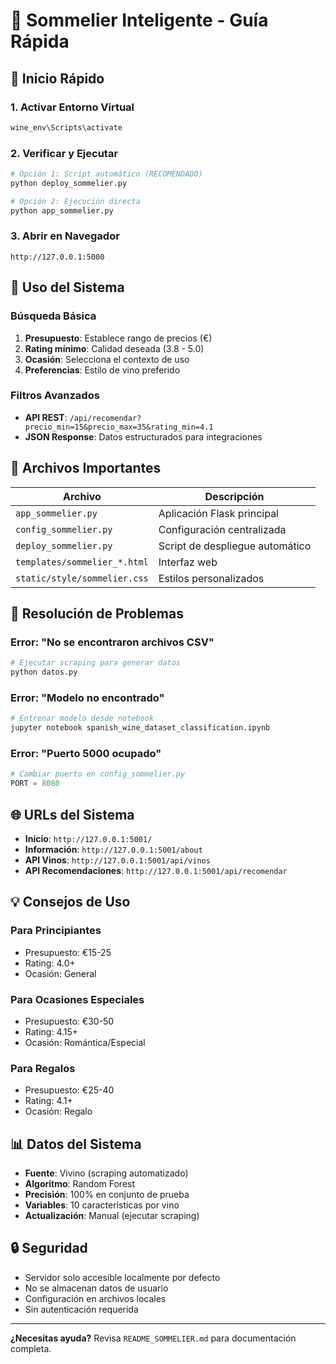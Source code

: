 # 🍷 Sommelier Inteligente - Guía Rápida

## 🚀 Inicio Rápido

### 1. Activar Entorno Virtual

```bash
wine_env\Scripts\activate
```

### 2. Verificar y Ejecutar

```bash
# Opción 1: Script automático (RECOMENDADO)
python deploy_sommelier.py

# Opción 2: Ejecución directa
python app_sommelier.py
```

### 3. Abrir en Navegador

```
http://127.0.0.1:5000
```

## 🎯 Uso del Sistema

### Búsqueda Básica

1. **Presupuesto**: Establece rango de precios (€)
2. **Rating mínimo**: Calidad deseada (3.8 - 5.0)
3. **Ocasión**: Selecciona el contexto de uso
4. **Preferencias**: Estilo de vino preferido

### Filtros Avanzados

- **API REST**: `/api/recomendar?precio_min=15&precio_max=35&rating_min=4.1`
- **JSON Response**: Datos estructurados para integraciones

## 📁 Archivos Importantes

| Archivo                      | Descripción                     |
| ---------------------------- | ------------------------------- |
| `app_sommelier.py`           | Aplicación Flask principal      |
| `config_sommelier.py`        | Configuración centralizada      |
| `deploy_sommelier.py`        | Script de despliegue automático |
| `templates/sommelier_*.html` | Interfaz web                    |
| `static/style/sommelier.css` | Estilos personalizados          |

## 🔧 Resolución de Problemas

### Error: "No se encontraron archivos CSV"

```bash
# Ejecutar scraping para generar datos
python datos.py
```

### Error: "Modelo no encontrado"

```bash
# Entrenar modelo desde notebook
jupyter notebook spanish_wine_dataset_classification.ipynb
```

### Error: "Puerto 5000 ocupado"

```python
# Cambiar puerto en config_sommelier.py
PORT = 8080
```

## 🌐 URLs del Sistema

- **Inicio**: `http://127.0.0.1:5001/`
- **Información**: `http://127.0.0.1:5001/about`
- **API Vinos**: `http://127.0.0.1:5001/api/vinos`
- **API Recomendaciones**: `http://127.0.0.1:5001/api/recomendar`

## 💡 Consejos de Uso

### Para Principiantes

- Presupuesto: €15-25
- Rating: 4.0+
- Ocasión: General

### Para Ocasiones Especiales

- Presupuesto: €30-50
- Rating: 4.15+
- Ocasión: Romántica/Especial

### Para Regalos

- Presupuesto: €25-40
- Rating: 4.1+
- Ocasión: Regalo

## 📊 Datos del Sistema

- **Fuente**: Vivino (scraping automatizado)
- **Algoritmo**: Random Forest
- **Precisión**: 100% en conjunto de prueba
- **Variables**: 10 características por vino
- **Actualización**: Manual (ejecutar scraping)

## 🔒 Seguridad

- Servidor solo accesible localmente por defecto
- No se almacenan datos de usuario
- Configuración en archivos locales
- Sin autenticación requerida

---

**¿Necesitas ayuda?** Revisa `README_SOMMELIER.md` para documentación completa.
